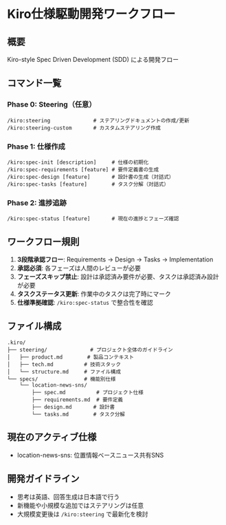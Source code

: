 # Kiro仕様駆動開発ワークフロー

## 概要
Kiro-style Spec Driven Development (SDD) による開発フロー

## コマンド一覧

### Phase 0: Steering（任意）
```
/kiro:steering              # ステアリングドキュメントの作成/更新
/kiro:steering-custom       # カスタムステアリング作成
```

### Phase 1: 仕様作成
```
/kiro:spec-init [description]     # 仕様の初期化
/kiro:spec-requirements [feature] # 要件定義書の生成
/kiro:spec-design [feature]       # 設計書の生成（対話式）
/kiro:spec-tasks [feature]        # タスク分解（対話式）
```

### Phase 2: 進捗追跡
```
/kiro:spec-status [feature]       # 現在の進捗とフェーズ確認
```

## ワークフロー規則
1. **3段階承認フロー**: Requirements → Design → Tasks → Implementation
2. **承認必須**: 各フェーズは人間のレビューが必要
3. **フェーズスキップ禁止**: 設計は承認済み要件が必要、タスクは承認済み設計が必要
4. **タスクステータス更新**: 作業中のタスクは完了時にマーク
5. **仕様準拠確認**: `/kiro:spec-status` で整合性を確認

## ファイル構成
```
.kiro/
├── steering/              # プロジェクト全体のガイドライン
│   ├── product.md        # 製品コンテキスト
│   ├── tech.md          # 技術スタック
│   └── structure.md     # ファイル構成
└── specs/               # 機能別仕様
    └── location-news-sns/
        ├── spec.md          # プロジェクト仕様
        ├── requirements.md  # 要件定義
        ├── design.md       # 設計書
        └── tasks.md        # タスク分解
```

## 現在のアクティブ仕様
- location-news-sns: 位置情報ベースニュース共有SNS

## 開発ガイドライン
- 思考は英語、回答生成は日本語で行う
- 新機能や小規模な追加ではステアリングは任意
- 大規模変更後は `/kiro:steering` で最新化を検討